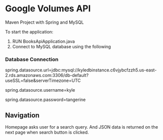 # Google Volumes API

Maven Project with Spring and MySQL

To start the application:

1. RUN BooksApiApplication.java 
2. Connect to MySQL database using the following

### Database Connection
spring.datasource.url=jdbc:mysql://kyledbinstance.c6vjybcfzzh5.us-east-2.rds.amazonaws.com:3306/db-default?useSSL=false&serverTimezone=UTC

spring.datasource.username=kyle

spring.datasource.password=tangerine

## Navigation
Homepage asks user for a search query.
And JSON data is returned on the next page when search button is clicked.
